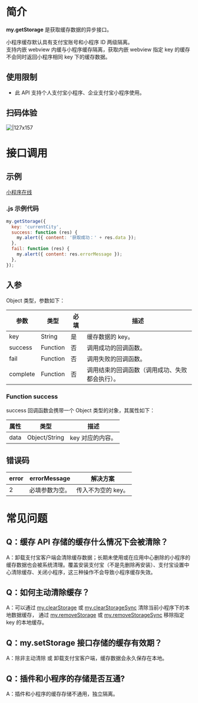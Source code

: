 # 简介

**my.getStorage** 是获取缓存数据的异步接口。

小程序缓存默认具有支付宝账号和小程序 ID 两级隔离。  
支持内嵌 webview 内缓与小程序缓存隔离，获取内嵌 webview 指定 key 的缓存不会同时返回小程序相同 key 下的缓存数据。

## 使用限制

- 此 API 支持个人支付宝小程序、企业支付宝小程序使用。

## 扫码体验

![|127x157](https://gw.alipayobjects.com/zos/skylark-tools/public/files/475b36a00434520a04d06c0d5a33d38e.jpeg#align=left&display=inline&height=157&margin=%5Bobject%20Object%5D&originHeight=157&originWidth=127&status=done&style=none&width=127)

# 接口调用

## 示例

[小程序在线](https://opendocs.alipay.com/openbox/mini/opendocs/storage?view=preview&defaultPage=pages/index/index&defaultOpenedFiles=pages/index/index&theme=light)

### .js 示例代码

```javascript
my.getStorage({
  key: 'currentCity',
  success: function (res) {
    my.alert({ content: '获取成功：' + res.data });
  },
  fail: function (res) {
    my.alert({ content: res.errorMessage });
  },
});
```

## 入参

Object 类型，参数如下：

| **参数** | **类型** | **必填** | **描述** |
| --- | --- | --- | --- |
| key | String | 是 | 缓存数据的 key。 |
| success | Function | 否 | 调用成功的回调函数。 |
| fail | Function | 否 | 调用失败的回调函数。 |
| complete | Function | 否 | 调用结束的回调函数（调用成功、失败都会执行）。 |

### Function success

success 回调函数会携带一个 Object 类型的对象，其属性如下：

| **属性** | **类型**      | **描述**         |
| -------- | ------------- | ---------------- |
| data     | Object/String | key 对应的内容。 |

## 错误码

| **error** | **errorMessage** | **解决方案**       |
| --------- | ---------------- | ------------------ |
| 2         | 必填参数为空。   | 传入不为空的 key。 |

# 常见问题

## Q：缓存 API 存储的缓存什么情况下会被清除？

A：卸载支付宝客户端会清除缓存数据；长期未使用或在应用中心删除的小程序的缓存数据也会被系统清理。覆盖安装支付宝（不是先删除再安装）、支付宝设置中心清除缓存、关闭小程序，这三种操作不会导致小程序缓存失效。

## Q：如何主动清除缓存？

A：可以通过 [my.clearStorage](https://opendocs.alipay.com/mini/api/storage) 或 [my.clearStorageSync](https://opendocs.alipay.com/mini/api/ulv85u) 清除当前小程序下的本地数据缓存， 通过 [my.removeStorage](https://opendocs.alipay.com/mini/api/of9hze) 或 [my.removeStorageSync](https://opendocs.alipay.com/mini/api/ytfrk4) 移除指定 key 的本地缓存。

## Q：my.setStorage 接口存储的缓存有效期？

A：除非主动清除 或 卸载支付宝客户端，缓存数据会永久保存在本地。

## Q：插件和小程序的存储是否互通?

A：插件和小程序的缓存存储不通用，独立隔离。

